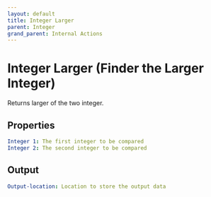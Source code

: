 ```yaml
---
layout: default
title: Integer Larger
parent: Integer
grand_parent: Internal Actions
---
```

# Integer Larger (Finder the Larger Integer)
Returns larger of the two integer.

## Properties
```yaml
Integer 1: The first integer to be compared
Integer 2: The second integer to be compared
```

## Output
```yaml
Output-location: Location to store the output data
```

